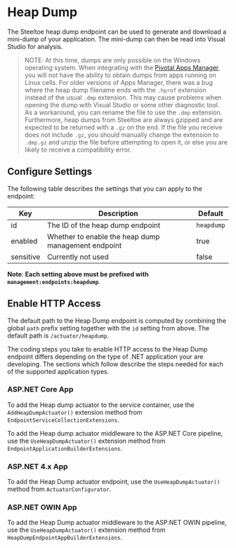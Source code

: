 # Heap Dump

The Steeltoe heap dump endpoint can be used to generate and download a mini-dump of your application. The mini-dump can then be read into Visual Studio for analysis.

>NOTE: At this time, dumps are only possible on the Windows operating system. When integrating with the [Pivotal Apps Manager](https://docs.pivotal.io/pivotalcf/2-0/console/index.html), you will not have the ability to obtain dumps from apps running on Linux cells. For older versions of Apps Manager, there was a bug where the heap dump filename ends with the `.hprof` extension instead of the usual `.dmp` extension. This may cause problems when opening the dump with Visual Studio or some other diagnostic tool. As a workaround, you can rename the file to use the `.dmp` extension. Furthermore, heap dumps from Steeltoe are always gzipped and are expected to be returned with a `.gz` on the end. If the file you receive does not include `.gz`, you should manually change the extension to `.dmp.gz` and unzip the file before attempting to open it, or else you are likely to receive a compatibility error.

## Configure Settings

The following table describes the settings that you can apply to the endpoint:

|Key|Description|Default|
|---|---|---|
|id|The ID of the heap dump endpoint|`heapdump`|
|enabled|Whether to enable the heap dump management endpoint|true|
|sensitive|Currently not used|false|

**Note**: **Each setting above must be prefixed with `management:endpoints:heapdump`**.

## Enable HTTP Access

The default path to the Heap Dump endpoint is computed by combining the global `path` prefix setting together with the `id` setting from above. The default path is `/actuator/heapdump`.

The coding steps you take to enable HTTP access to the Heap Dump endpoint differs depending on the type of .NET application your are developing.  The sections which follow describe the steps needed for each of the supported application types.

### ASP.NET Core App

To add the Heap dump actuator to the service container, use the `AddHeapDumpActuator()` extension method from `EndpointServiceCollectionExtensions`.

To add the Heap dump actuator middleware to the ASP.NET Core pipeline, use the `UseHeapDumpActuator()` extension method from `EndpointApplicationBuilderExtensions`.

### ASP.NET 4.x App

To add the Heap Dump actuator endpoint, use the `UseHeapDumpActuator()` method from `ActuatorConfigurator`.

### ASP.NET OWIN App

To add the Heap Dump actuator middleware to the ASP.NET OWIN pipeline, use the `UseHeapDumpActuator()` extension method from `HeapDumpEndpointAppBuilderExtensions`.
